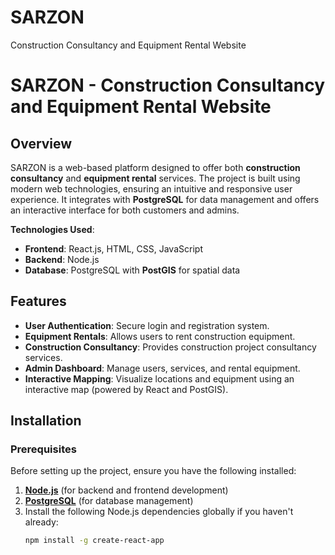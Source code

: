 # SARZON
Construction Consultancy and Equipment Rental Website
# **SARZON - Construction Consultancy and Equipment Rental Website**

## **Overview**
SARZON is a web-based platform designed to offer both **construction consultancy** and **equipment rental** services. The project is built using modern web technologies, ensuring an intuitive and responsive user experience. It integrates with **PostgreSQL** for data management and offers an interactive interface for both customers and admins.

**Technologies Used**:
- **Frontend**: React.js, HTML, CSS, JavaScript
- **Backend**: Node.js
- **Database**: PostgreSQL with **PostGIS** for spatial data

## **Features**
- **User Authentication**: Secure login and registration system.
- **Equipment Rentals**: Allows users to rent construction equipment.
- **Construction Consultancy**: Provides construction project consultancy services.
- **Admin Dashboard**: Manage users, services, and rental equipment.
- **Interactive Mapping**: Visualize locations and equipment using an interactive map (powered by React and PostGIS).

## **Installation**

### **Prerequisites**
Before setting up the project, ensure you have the following installed:

1. [**Node.js**](https://nodejs.org/) (for backend and frontend development)
2. [**PostgreSQL**](https://www.postgresql.org/) (for database management)
3. Install the following Node.js dependencies globally if you haven't already:
   ```bash
   npm install -g create-react-app
